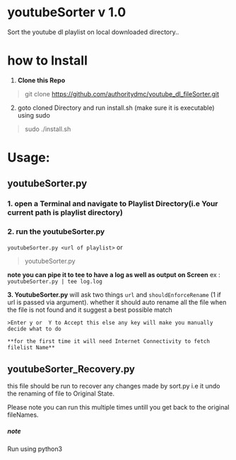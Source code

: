 # youtubeSorter v 1.0
Sort the youtube dl playlist on local downloaded directory..
# how to Install
1. **Clone this Repo**
> git clone https://github.com/authoritydmc/youtube_dl_fileSorter.git
2. goto cloned Directory and run install.sh (make sure it is executable) using sudo
>sudo ./install.sh

# Usage:
## youtubeSorter.py
 
 
### 1. open a **Terminal** and navigate to Playlist Directory(i.e Your current path is playlist directory)

### 2. run the youtubeSorter.py 
  
  ``` youtubeSorter.py <url of playlist> ```
    or 
  > youtubeSorter.py
  
  **note you can pipe it to tee to have a log as well as output on Screen**
  ex : ```youtubeSorter.py | tee log.log```
  
 
  **3. YoutubeSorter.py**
    will ask two things ```url``` and ```shouldEnforceRename``` (1 if url is passed via argument).
    whether it should auto rename all the file when the file  is not found and it suggest a best possible match
    
    >Enter y or  Y to Accept this else any key will make you manually decide what to do
    
    **for the first time it will need Internet Connectivity to fetch filelist Name**
  
  
  
 ## youtubeSorter_Recovery.py
  
  this file should be run to recover any changes made by sort.py
  i.e it undo the renaming of file to Original State.
  
  Please note you can run this multiple times untill you get back to the original fileNames.
  
##### note

Run using python3
